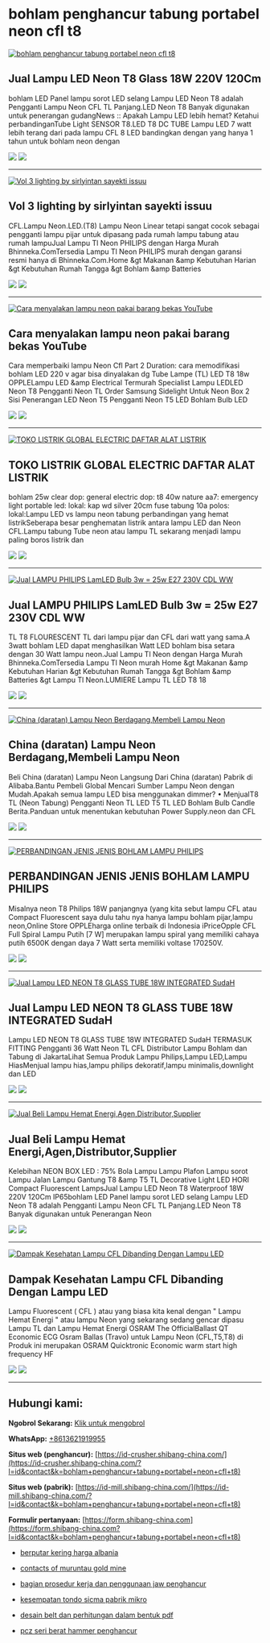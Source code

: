 # bohlam penghancur tabung portabel neon cfl t8

<a href="https://swt.shibang-china.com/?l=id&img&k=bohlam+penghancur+tabung+portabel+neon+cfl+t8" target="_blank">![bohlam penghancur tabung portabel neon cfl t8](http://static.shibang-china.com/all-800x300/191.jpg)</a>

## Jual Lampu LED Neon T8 Glass 18W 220V 120Cm
bohlam LED Panel lampu sorot LED selang Lampu LED Neon T8 adalah Pengganti Lampu Neon CFL TL Panjang.LED Neon T8 Banyak digunakan untuk penerangan gudangNews :: Apakah Lampu LED lebih hemat? Ketahui perbandinganTube Light SENSOR T8.LED T8 DC TUBE Lampu LED 7 watt lebih terang dari pada lampu CFL 8 LED bandingkan dengan yang hanya 1 tahun untuk bohlam neon dengan


<a href="https://whatsapp.shibangsoft.com/WhatsApp.php" target="_blank" title="WhatsApp">![](http://static.shibang-china.com/icon/whatsapp.png)</a> <a href="https://swt.shibang-china.com/?l=id&icon&k=bohlam+penghancur+tabung+portabel+neon+cfl+t8" target="_blank">![](http://static.shibang-china.com/icon/chat-id.png)</a>

---

<a href="https://swt.shibang-china.com/?l=id&img&k=bohlam+penghancur+tabung+portabel+neon+cfl+t8" target="_blank">![Vol 3 lighting by sirlyintan sayekti issuu](http://static.shibang-china.com/all-800x300/26.jpg)</a>

## Vol 3 lighting by sirlyintan sayekti issuu
CFL.Lampu Neon.LED.(T8) Lampu Neon Linear tetapi sangat cocok sebagai pengganti lampu pijar untuk dipasang pada rumah lampu tabung atau rumah lampuJual Lampu Tl Neon PHILIPS dengan Harga Murah Bhinneka.ComTersedia Lampu Tl Neon PHILIPS murah dengan garansi resmi hanya di Bhinneka.Com.Home &gt Makanan &amp Kebutuhan Harian &gt Kebutuhan Rumah Tangga &gt Bohlam &amp Batteries


<a href="https://whatsapp.shibangsoft.com/WhatsApp.php" target="_blank" title="WhatsApp">![](http://static.shibang-china.com/icon/whatsapp.png)</a> <a href="https://swt.shibang-china.com/?l=id&icon&k=bohlam+penghancur+tabung+portabel+neon+cfl+t8" target="_blank">![](http://static.shibang-china.com/icon/chat-id.png)</a>

---

<a href="https://swt.shibang-china.com/?l=id&img&k=bohlam+penghancur+tabung+portabel+neon+cfl+t8" target="_blank">![Cara menyalakan lampu neon pakai barang bekas YouTube](http://static.shibang-china.com/all-800x300/33.jpg)</a>

## Cara menyalakan lampu neon pakai barang bekas YouTube
Cara memperbaiki lampu Neon Cfl Part 2 Duration: cara memodifikasi bohlam LED 220 v agar bisa dinyalakan dg Tube Lampe (TL) LED T8 18w OPPLELampu LED &amp Electrical Termurah Specialist Lampu LEDLED Neon T8 Pengganti Neon TL Order  Samsung Sidelight Untuk Neon Box 2 Sisi Penerangan LED Neon T5 Pengganti Neon T5 LED Bohlam Bulb LED


<a href="https://whatsapp.shibangsoft.com/WhatsApp.php" target="_blank" title="WhatsApp">![](http://static.shibang-china.com/icon/whatsapp.png)</a> <a href="https://swt.shibang-china.com/?l=id&icon&k=bohlam+penghancur+tabung+portabel+neon+cfl+t8" target="_blank">![](http://static.shibang-china.com/icon/chat-id.png)</a>

---

<a href="https://swt.shibang-china.com/?l=id&img&k=bohlam+penghancur+tabung+portabel+neon+cfl+t8" target="_blank">![TOKO LISTRIK GLOBAL ELECTRIC DAFTAR ALAT LISTRIK](http://static.shibang-china.com/all-800x300/1203.jpg)</a>

## TOKO LISTRIK GLOBAL ELECTRIC DAFTAR ALAT LISTRIK
bohlam 25w clear dop: general electric dop: t8 40w nature aa7: emergency light portable led: lokal: kap wd silver 20cm fuse tabung 10a polos: lokal:Lampu LED vs lampu neon tabung perbandingan yang hemat listrikSeberapa besar penghematan listrik antara lampu LED dan Neon CFL.Lampu tabung Tube neon atau lampu TL sekarang menjadi lampu paling boros listrik dan


<a href="https://whatsapp.shibangsoft.com/WhatsApp.php" target="_blank" title="WhatsApp">![](http://static.shibang-china.com/icon/whatsapp.png)</a> <a href="https://swt.shibang-china.com/?l=id&icon&k=bohlam+penghancur+tabung+portabel+neon+cfl+t8" target="_blank">![](http://static.shibang-china.com/icon/chat-id.png)</a>

---

<a href="https://swt.shibang-china.com/?l=id&img&k=bohlam+penghancur+tabung+portabel+neon+cfl+t8" target="_blank">![Jual LAMPU PHILIPS LamLED Bulb 3w = 25w E27 230V CDL WW](http://static.shibang-china.com/all-800x300/530.jpg)</a>

## Jual LAMPU PHILIPS LamLED Bulb 3w = 25w E27 230V CDL WW
TL T8 FLOURESCENT TL dari lampu pijar dan CFL dari watt yang sama.A 3watt bohlam LED dapat menghasilkan Watt LED bohlam bisa setara dengan 30 Watt lampu neon.Jual Lampu Tl Neon dengan Harga Murah Bhinneka.ComTersedia Lampu Tl Neon murah Home &gt Makanan &amp Kebutuhan Harian &gt Kebutuhan Rumah Tangga &gt Bohlam &amp Batteries &gt Lampu Tl Neon.LUMIERE Lampu TL LED T8 18


<a href="https://whatsapp.shibangsoft.com/WhatsApp.php" target="_blank" title="WhatsApp">![](http://static.shibang-china.com/icon/whatsapp.png)</a> <a href="https://swt.shibang-china.com/?l=id&icon&k=bohlam+penghancur+tabung+portabel+neon+cfl+t8" target="_blank">![](http://static.shibang-china.com/icon/chat-id.png)</a>

---

<a href="https://swt.shibang-china.com/?l=id&img&k=bohlam+penghancur+tabung+portabel+neon+cfl+t8" target="_blank">![China (daratan) Lampu Neon Berdagang,Membeli Lampu Neon](http://static.shibang-china.com/all-800x300/885.jpg)</a>

## China (daratan) Lampu Neon Berdagang,Membeli Lampu Neon
Beli China (daratan) Lampu Neon Langsung Dari China (daratan) Pabrik di Alibaba.Bantu Pembeli Global Mencari Sumber Lampu Neon dengan Mudah.Apakah semua lampu LED bisa menggunakan dimmer? • MenjualT8 TL (Neon Tabung) Pengganti Neon TL LED T5 TL LED Bohlam Bulb Candle Berita.Panduan untuk menentukan kebutuhan Power Supply.neon dan CFL


<a href="https://whatsapp.shibangsoft.com/WhatsApp.php" target="_blank" title="WhatsApp">![](http://static.shibang-china.com/icon/whatsapp.png)</a> <a href="https://swt.shibang-china.com/?l=id&icon&k=bohlam+penghancur+tabung+portabel+neon+cfl+t8" target="_blank">![](http://static.shibang-china.com/icon/chat-id.png)</a>

---

<a href="https://swt.shibang-china.com/?l=id&img&k=bohlam+penghancur+tabung+portabel+neon+cfl+t8" target="_blank">![PERBANDINGAN JENIS JENIS BOHLAM LAMPU PHILIPS](http://static.shibang-china.com/all-800x300/1180.jpg)</a>

## PERBANDINGAN JENIS JENIS BOHLAM LAMPU PHILIPS
Misalnya neon T8 Philips 18W panjangnya (yang kita sebut lampu CFL atau Compact Fluorescent saya dulu tahu nya hanya lampu bohlam pijar,lampu neon,Online Store OPPLEharga online terbaik di Indonesia iPriceOpple CFL Full Spiral Lampu Putih [7 W] merupakan lampu spiral yang memiliki cahaya putih 6500K dengan daya 7 Watt serta memiliki voltase 170250V.


<a href="https://whatsapp.shibangsoft.com/WhatsApp.php" target="_blank" title="WhatsApp">![](http://static.shibang-china.com/icon/whatsapp.png)</a> <a href="https://swt.shibang-china.com/?l=id&icon&k=bohlam+penghancur+tabung+portabel+neon+cfl+t8" target="_blank">![](http://static.shibang-china.com/icon/chat-id.png)</a>

---

<a href="https://swt.shibang-china.com/?l=id&img&k=bohlam+penghancur+tabung+portabel+neon+cfl+t8" target="_blank">![Jual Lampu LED NEON T8 GLASS TUBE 18W INTEGRATED SudaH](http://static.shibang-china.com/all-800x300/533.jpg)</a>

## Jual Lampu LED NEON T8 GLASS TUBE 18W INTEGRATED SudaH
Lampu LED NEON T8 GLASS TUBE 18W INTEGRATED SudaH TERMASUK FITTING Pengganti 36 Watt Neon TL CFL Distributor Lampu Bohlam dan Tabung di JakartaLihat Semua Produk Lampu Philips,Lampu LED,Lampu HiasMenjual lampu hias,lampu philips dekoratif,lampu minimalis,downlight dan LED


<a href="https://whatsapp.shibangsoft.com/WhatsApp.php" target="_blank" title="WhatsApp">![](http://static.shibang-china.com/icon/whatsapp.png)</a> <a href="https://swt.shibang-china.com/?l=id&icon&k=bohlam+penghancur+tabung+portabel+neon+cfl+t8" target="_blank">![](http://static.shibang-china.com/icon/chat-id.png)</a>

---

<a href="https://swt.shibang-china.com/?l=id&img&k=bohlam+penghancur+tabung+portabel+neon+cfl+t8" target="_blank">![Jual Beli Lampu Hemat Energi,Agen,Distributor,Supplier](http://static.shibang-china.com/all-800x300/1108.jpg)</a>

## Jual Beli Lampu Hemat Energi,Agen,Distributor,Supplier
Kelebihan NEON BOX LED : 75% Bola Lampu Lampu Plafon Lampu sorot Lampu Jalan Lampu Gantung T8 &amp T5 TL Decorative Light LED HORI Compact Fluorescent LampsJual Lampu LED Neon T8 Waterproof 18W 220V 120Cm IP65bohlam LED Panel lampu sorot LED selang Lampu LED Neon T8 adalah Pengganti Lampu Neon CFL TL Panjang.LED Neon T8 Banyak digunakan untuk Penerangan Neon


<a href="https://whatsapp.shibangsoft.com/WhatsApp.php" target="_blank" title="WhatsApp">![](http://static.shibang-china.com/icon/whatsapp.png)</a> <a href="https://swt.shibang-china.com/?l=id&icon&k=bohlam+penghancur+tabung+portabel+neon+cfl+t8" target="_blank">![](http://static.shibang-china.com/icon/chat-id.png)</a>

---

<a href="https://swt.shibang-china.com/?l=id&img&k=bohlam+penghancur+tabung+portabel+neon+cfl+t8" target="_blank">![Dampak Kesehatan Lampu CFL Dibanding Dengan Lampu LED](http://static.shibang-china.com/all-800x300/1043.jpg)</a>

## Dampak Kesehatan Lampu CFL Dibanding Dengan Lampu LED
Lampu Fluorescent ( CFL ) atau yang biasa kita kenal dengan " Lampu Hemat Energi " atau lampu Neon yang sekarang sedang gencar dipasu Lampu TL dan Lampu Hemat Energi OSRAM The OfficialBallast QT Economic ECG Osram Ballas (Travo) untuk Lampu Neon (CFL,T5,T8) di Produk ini merupakan OSRAM Quicktronic Economic warm start high frequency HF


<a href="https://whatsapp.shibangsoft.com/WhatsApp.php" target="_blank" title="WhatsApp">![](http://static.shibang-china.com/icon/whatsapp.png)</a> <a href="https://swt.shibang-china.com/?l=id&icon&k=bohlam+penghancur+tabung+portabel+neon+cfl+t8" target="_blank">![](http://static.shibang-china.com/icon/chat-id.png)</a>

---
## Hubungi kami:

**Ngobrol Sekarang:** [Klik untuk mengobrol](https://swt.shibang-china.com?l=id&contact&k=bohlam+penghancur+tabung+portabel+neon+cfl+t8)

**WhatsApp:**  [+8613621919955](https://whatsapp.shibangsoft.com/WhatsApp.php)

**Situs web (penghancur):** [https://id-crusher.shibang-china.com/](https://id-crusher.shibang-china.com/?l=id&contact&k=bohlam+penghancur+tabung+portabel+neon+cfl+t8)

**Situs web (pabrik):** [https://id-mill.shibang-china.com/](https://id-mill.shibang-china.com/?l=id&contact&k=bohlam+penghancur+tabung+portabel+neon+cfl+t8)

**Formulir pertanyaan:** [https://form.shibang-china.com](https://form.shibang-china.com?l=id&contact&k=bohlam+penghancur+tabung+portabel+neon+cfl+t8)

* [berputar kering harga albania](../40/berputar%20kering%20harga%20albania.md)

* [contacts of muruntau gold mine](../38/contacts%20of%20muruntau%20gold%20mine.md)

* [bagian prosedur kerja dan penggunaan jaw penghancur](../40/bagian%20prosedur%20kerja%20dan%20penggunaan%20jaw%20penghancur.md)

* [kesempatan tondo sicma pabrik mikro](../37/kesempatan%20tondo%20sicma%20pabrik%20mikro.md)

* [desain belt dan perhitungan dalam bentuk pdf](../40/desain%20belt%20dan%20perhitungan%20dalam%20bentuk%20pdf.md)

* [pcz seri berat hammer penghancur](../39/pcz%20seri%20berat%20hammer%20penghancur.md)